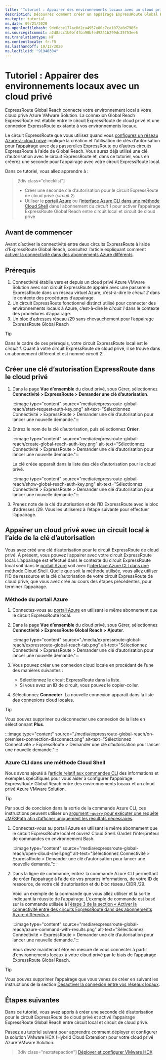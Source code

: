 ```yaml
---
title: 'Tutoriel : Appairer des environnements locaux avec un cloud privé'
description: Découvrez comment créer un appairage ExpressRoute Global Reach avec un cloud privé dans une solution Azure VMware Solution.
ms.topic: tutorial
ms.date: 09/21/2020
ms.openlocfilehash: 9de6cbe177ac8d2ca4957e80c7ca1072a0d7985e
ms.sourcegitcommit: a2d8acc1b0bf4fba90bfed9241b299dc35753ee6
ms.translationtype: HT
ms.contentlocale: fr-FR
ms.lasthandoff: 10/12/2020
ms.locfileid: "91948304"
---
```

# <a name="tutorial-peer-on-premises-environments-to-a-private-cloud"></a>Tutoriel : Appairer des environnements locaux avec un cloud privé

ExpressRoute Global Reach connecte votre environnement local à votre cloud privé Azure VMware Solution. La connexion Global Reach ExpressRoute est établie entre le circuit ExpressRoute de cloud privé et une connexion ExpressRoute existante à vos environnements locaux. 

Le circuit ExpressRoute que vous utilisez quand vous [configurez un réseau Azure-à-cloud privé](tutorial-configure-networking.md) implique la création et l’utilisation de clés d’autorisation pour l’appairage avec des passerelles ExpressRoute ou d’autres circuits ExpressRoute à l’aide de Global Reach. Vous aurez déjà utilisé une clé d’autorisation avec le circuit ExpressRoute et, dans ce tutoriel, vous en créerez une seconde pour l’appairage avec votre circuit ExpressRoute local.

Dans ce tutoriel, vous allez apprendre à :

> [!div class="checklist"]
> * Créer une seconde clé d’autorisation pour le circuit ExpressRoute de cloud privé (_circuit 2_)
> * Utiliser le [portail Azure](#azure-portal-method) ou l’[interface Azure CLI dans une méthode Cloud Shell](#azure-cli-in-a-cloud-shell-method) dans l’abonnement du _circuit 1_ pour activer l’appairage ExpressRoute Global Reach entre circuit local et circuit de cloud privé


## <a name="before-you-begin"></a>Avant de commencer

Avant d’activer la connectivité entre deux circuits ExpressRoute à l’aide d’ExpressRoute Global Reach, consultez l’article expliquant comment [activer la connectivité dans des abonnements Azure différents](../expressroute/expressroute-howto-set-global-reach-cli.md#enable-connectivity-between-expressroute-circuits-in-different-azure-subscriptions).  


## <a name="prerequisites"></a>Prérequis

1. Connectivité établie vers et depuis un cloud privé Azure VMware Solution avec son circuit ExpressRoute appairé avec une passerelle ExpressRoute dans un réseau virtuel Azure, c’est-à-dire le _circuit 2_ dans le contexte des procédures d’appairage.  
1. Un circuit ExpressRoute fonctionnel distinct utilisé pour connecter des environnements locaux à Azure, c’est-à-dire le _circuit 1_ dans le contexte des procédures d’appairage.
1. Un [bloc d’adresses réseau](../expressroute/expressroute-routing.md#ip-addresses-used-for-peerings) /29 sans chevauchement pour l’appairage ExpressRoute Global Reach

> [!TIP]
> Dans le cadre de ces prérequis, votre circuit ExpressRoute local est le _circuit 1_. Quant à votre circuit ExpressRoute de cloud privé, il se trouve dans un abonnement différent et est nommé _circuit 2_. 


## <a name="create-an-expressroute-authorization-key-in-the-private-cloud"></a>Créer une clé d’autorisation ExpressRoute dans le cloud privé

1. Dans la page **Vue d’ensemble** du cloud privé, sous Gérer, sélectionnez **Connectivité > ExpressRoute > Demander une clé d’autorisation**.

   :::image type="content" source="media/expressroute-global-reach/start-request-auth-key.png" alt-text="Sélectionnez Connectivité > ExpressRoute > Demander une clé d’autorisation pour lancer une nouvelle demande.":::

2. Entrez le nom de la clé d’autorisation, puis sélectionnez **Créer**. 

   :::image type="content" source="media/expressroute-global-reach/create-global-reach-auth-key.png" alt-text="Sélectionnez Connectivité > ExpressRoute > Demander une clé d’autorisation pour lancer une nouvelle demande.":::

   La clé créée apparaît dans la liste des clés d’autorisation pour le cloud privé. 

   :::image type="content" source="media/expressroute-global-reach/show-global-reach-auth-key.png" alt-text="Sélectionnez Connectivité > ExpressRoute > Demander une clé d’autorisation pour lancer une nouvelle demande.":::

3. Prenez note de la clé d’autorisation et de l’ID ExpressRoute avec le bloc d’adresses /29. Vous les utiliserez à l’étape suivante pour effectuer l’appairage. 

## <a name="peer-private-cloud-to-on-premises-using-authorization-key"></a>Appairer un cloud privé avec un circuit local à l’aide de la clé d’autorisation

Vous avez créé une clé d’autorisation pour le circuit ExpressRoute de cloud privé. À présent, vous pouvez l’appairer avec votre circuit ExpressRoute local.  L’appairage est effectué dans le contexte du circuit ExpressRoute local soit dans le [portail Azure](#azure-portal-method) soit avec l’[interface Azure CLI dans une méthode Cloud Shell](#azure-cli-in-a-cloud-shell-method). Quelle que soit la méthode utilisée, vous allez utiliser l’ID de ressource et la clé d’autorisation de votre circuit ExpressRoute de cloud privé, que vous avez créé au cours des étapes précédentes, pour terminer l’appairage.

### <a name="azure-portal-method"></a>Méthode du portail Azure

1. Connectez-vous au [portail Azure](https://portal.azure.com) en utilisant le même abonnement que le circuit ExpressRoute local.

1. Dans la page **Vue d’ensemble** du cloud privé, sous Gérer, sélectionnez **Connectivité > ExpressRoute Global Reach > Ajouter**.

   :::image type="content" source="./media/expressroute-global-reach/expressroute-global-reach-tab.png" alt-text="Sélectionnez Connectivité > ExpressRoute > Demander une clé d’autorisation pour lancer une nouvelle demande.":::

1. Vous pouvez créer une connexion cloud locale en procédant de l’une des manières suivantes :

   - Sélectionnez le circuit ExpressRoute dans la liste.
   - Si vous avez un ID de circuit, vous pouvez le copier-coller.

1. Sélectionnez **Connecter**. La nouvelle connexion apparaît dans la liste des connexions cloud locales.  

>[!TIP]
>Vous pouvez supprimer ou déconnecter une connexion de la liste en sélectionnant **Plus**.  
>
> :::image type="content" source="./media/expressroute-global-reach/on-premises-connection-disconnect.png" alt-text="Sélectionnez Connectivité > ExpressRoute > Demander une clé d’autorisation pour lancer une nouvelle demande.":::

### <a name="azure-cli-in-a-cloud-shell-method"></a>Azure CLI dans une méthode Cloud Shell

Nous avons ajouté à l’[article relatif aux commandes CLI](../expressroute/expressroute-howto-set-global-reach-cli.md) des informations et exemples spécifiques pour vous aider à configurer l’appairage ExpressRoute Global Reach entre des environnements locaux et un cloud privé Azure VMware Solution.  

> [!TIP]  
> Par souci de concision dans la sortie de la commande Azure CLI, ces instructions peuvent utiliser un [argument `–query` pour exécuter une requête JMESPath afin d’afficher uniquement les résultats nécessaires](/cli/azure/query-azure-cli).


1. Connectez-vous au portail Azure en utilisant le même abonnement que le circuit ExpressRoute local et ouvrez Cloud Shell. Gardez l’interpréteur de commandes en environnement Bash.
 
   :::image type="content" source="media/expressroute-global-reach/open-cloud-shell.png" alt-text="Sélectionnez Connectivité > ExpressRoute > Demander une clé d’autorisation pour lancer une nouvelle demande.":::
 
2. Dans la ligne de commande, entrez la commande Azure CLI permettant de créer l’appairage à l’aide de vos propres informations, de votre ID de ressource, de votre clé d’autorisation et du bloc réseau CIDR /29. 

   Voici un exemple de la commande que vous allez utiliser et la sortie indiquant la réussite de l’appairage. L’exemple de commande est basé sur la commande utilisée à l’[étape 3 de la section « Activer la connectivité entre des circuits ExpressRoute dans des abonnements Azure différents »](../expressroute/expressroute-howto-set-global-reach-cli.md#enable-connectivity-between-expressroute-circuits-in-different-azure-subscriptions).

   :::image type="content" source="media/expressroute-global-reach/azure-command-with-results.png" alt-text="Sélectionnez Connectivité > ExpressRoute > Demander une clé d’autorisation pour lancer une nouvelle demande.":::
 
   Vous devez maintenant être en mesure de vous connecter à partir d’environnements locaux à votre cloud privé par le biais de l’appairage ExpressRoute Global Reach.

> [!TIP]
> Vous pouvez supprimer l’appairage que vous venez de créer en suivant les instructions de la section [Désactiver la connexion entre vos réseaux locaux](../expressroute/expressroute-howto-set-global-reach-cli.md#disable-connectivity-between-your-on-premises-networks).


## <a name="next-steps"></a>Étapes suivantes

Dans ce tutoriel, vous avez appris à créer une seconde clé d’autorisation pour le circuit ExpressRoute de cloud privé et activé l’appairage ExpressRoute Global Reach entre circuit local et circuit de cloud privé. 

Passez au tutoriel suivant pour apprendre comment déployer et configurer la solution VMware HCX (Hybrid Cloud Extension) pour votre cloud privé Azure VMware Solution.

> [!div class="nextstepaction"]
> [Déployer et configurer VMware HCX](tutorial-deploy-vmware-hcx.md)


<!-- LINKS - external-->

<!-- LINKS - internal -->
